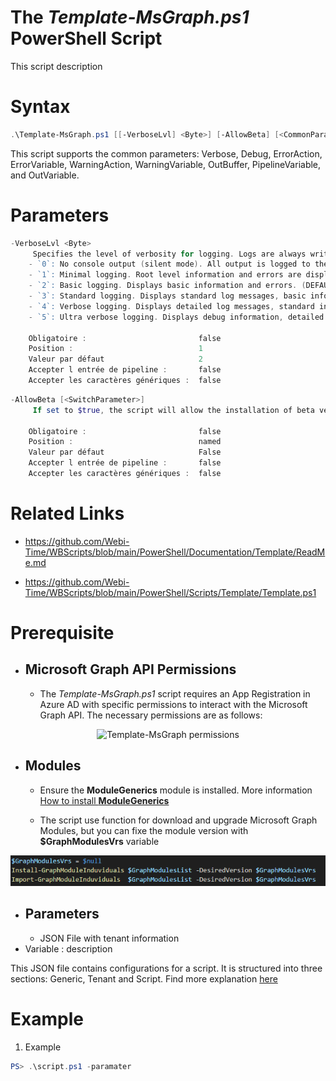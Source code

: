 ﻿# The *Template-MsGraph.ps1* PowerShell Script

This script description

# Syntax
```powershell
.\Template-MsGraph.ps1 [[-VerboseLvl] <Byte>] [-AllowBeta] [<CommonParameters>]
```

This script supports the common parameters: Verbose, Debug, ErrorAction, ErrorVariable, WarningAction, 
WarningVariable, OutBuffer, PipelineVariable, and OutVariable.

# Parameters
```powershell
-VerboseLvl <Byte>
     Specifies the level of verbosity for logging. Logs are always written to a file, but console output varies:
    - `0`: No console output (silent mode). All output is logged to the file.
    - `1`: Minimal logging. Root level information and errors are displayed.
    - `2`: Basic logging. Displays basic information and errors. (DEFAULT)
    - `3`: Standard logging. Displays standard log messages, basic information, and errors.
    - `4`: Verbose logging. Displays detailed log messages, standard information, and errors.
    - `5`: Ultra verbose logging. Displays debug information, detailed log messages, standard information, and errors.
    
    Obligatoire :                         false
    Position :                            1
    Valeur par défaut                     2
    Accepter l entrée de pipeline :       false
    Accepter les caractères génériques :  false
```
```powershell
-AllowBeta [<SwitchParameter>]
     If set to $true, the script will allow the installation of beta versions of Microsoft Graph modules. By default, it is set to $false.
    
    Obligatoire :                         false
    Position :                            named
    Valeur par défaut                     False
    Accepter l entrée de pipeline :       false
    Accepter les caractères génériques :  false
```


# Related Links
- https://github.com/Webi-Time/WBScripts/blob/main/PowerShell/Documentation/Template/ReadMe.md

- https://github.com/Webi-Time/WBScripts/blob/main/PowerShell/Scripts/Template/Template.ps1
# Prerequisite
- ## Microsoft Graph API Permissions
	- The *Template-MsGraph.ps1* script requires an App Registration in Azure AD with specific permissions to interact with the Microsoft Graph API. The necessary permissions are as follows:

<p align='center'>
<img src='Template-MsGraph-Right.png' alt='Template-MsGraph permissions' width='auto' height='auto' />
</p>

- ## Modules
	- Ensure the **ModuleGenerics** module is installed. More information [How to install **ModuleGenerics**](/PowerShell/README.md)

	- The script use function for download and upgrade Microsoft Graph Modules, but you can fixe the module version with **$GraphModulesVrs** variable
<p align='center'>
<img src='/Datas/Images/FixMsGraphModuleVersion.png' alt='FixMsGraphModuleVersion' width='auto' height='auto' />
</p>

- ## Parameters
	- JSON File with tenant information
- Variable : description

This JSON file contains configurations for a script. It is structured into three sections: Generic, Tenant and Script. Find more explanation [here](/PowerShell/README.md)

# Example

1. Example
```powershell
PS> .\script.ps1 -paramater
```
